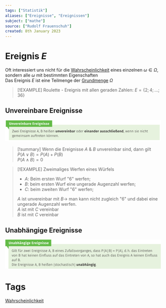 ```yaml
---
tags: ["Statistik"]
aliases: ["Ereignisse", "Ereignissen"]
subject: ["mathe"]
source: ["Rudolf Frauenschuh"]
created: 8th January 2023
---
```


# Ereignis $E$

Oft interessiert uns nicht für die [Wahrscheinlichkeit](Wahrscheinlichkeit.md) eines einzelnen $\omega\in\Omega$, sondern alle $\omega$ mit bestimmten Eigenschaften  
Das Ereignis $E$ ist eine Teilmenge der [Grundmenge](Grundmenge.md) $\Omega$

>[!EXAMPLE] Roulette - Ereignis mit allen geraden Zahlen: $E=\{2;4;\dots;36\}$

## Unvereinbare Ereignisse

![Pasted image 20230107220855](assets/Pasted%20image%2020230107220855.png)

>[!summary] Wenn die Ereignisse $A$ & $B$ unvereinbar sind, dann gilt  
>$P(A\vee B)=P(A)+P(B)$  
>$P(A\wedge B)=0$
>

> [!EXAMPLE] Zweimaliges Werfen eines Würfels
> - $A$: Beim ersten Wurf "6" werfen;
> - $B$: beim ersten Wurf eine ungerade Augenzahl werfen;
> - $C$: beim zweiten Wurf "6" werfen;
> 
> $A$ ist unvereinbar mit $B\rightarrow$ man kann nicht zugleich "6" und dabei eine ungerade Augenzahl werfen.  
> $A$ ist mit $C$ vereinbar  
> $B$ ist mit $C$ vereinbar

## Unabhängige Ereignisse

![Pasted image 20230108002929](assets/Pasted%20image%2020230108002929.png)

# Tags

[Wahrscheinlichkeit](Wahrscheinlichkeit.md)